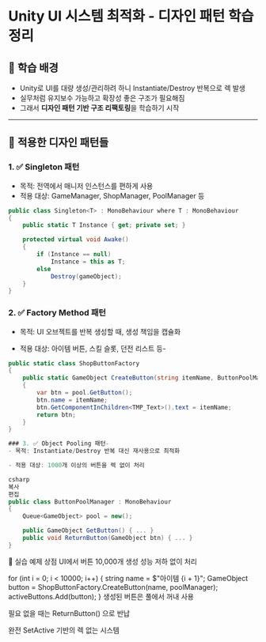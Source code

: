 # Unity UI 시스템 최적화 - 디자인 패턴 학습 정리

## 📌 학습 배경

- Unity로 UI를 대량 생성/관리하려 하니 Instantiate/Destroy 반복으로 렉 발생
- 실무처럼 유지보수 가능하고 확장성 좋은 구조가 필요해짐
- 그래서 **디자인 패턴 기반 구조 리팩토링**을 학습하기 시작

---

## 🧱 적용한 디자인 패턴들

### 1. ✅ Singleton 패턴

- 목적: 전역에서 매니저 인스턴스를 편하게 사용
- 적용 대상: GameManager, ShopManager, PoolManager 등

```csharp
public class Singleton<T> : MonoBehaviour where T : MonoBehaviour
{
    public static T Instance { get; private set; }

    protected virtual void Awake()
    {
        if (Instance == null)
            Instance = this as T;
        else
            Destroy(gameObject);
    }
}
```

### 2. ✅ Factory Method 패턴
- 목적: UI 오브젝트를 반복 생성할 때, 생성 책임을 캡슐화

- 적용 대상: 아이템 버튼, 스킬 슬롯, 던전 리스트 등- 

```csharp
public static class ShopButtonFactory
{
    public static GameObject CreateButton(string itemName, ButtonPoolManager pool)
    {
        var btn = pool.GetButton();
        btn.name = itemName;
        btn.GetComponentInChildren<TMP_Text>().text = itemName;
        return btn;
    }
}
```

```csharp
### 3. ✅ Object Pooling 패턴-
- 목적: Instantiate/Destroy 반복 대신 재사용으로 최적화

- 적용 대상: 1000개 이상의 버튼을 렉 없이 처리

csharp
복사
편집
public class ButtonPoolManager : MonoBehaviour
{
    Queue<GameObject> pool = new();

    public GameObject GetButton() { ... }
    public void ReturnButton(GameObject btn) { ... }
}

```

🧪 실습 예제
상점 UI에서 버튼 10,000개 생성
성능 저하 없이 처리

for (int i = 0; i < 10000; i++)
{
    string name = $"아이템 {i + 1}";
    GameObject button = ShopButtonFactory.CreateButton(name, poolManager);
    activeButtons.Add(button);
}
생성된 버튼은 풀에서 꺼내 사용

필요 없을 때는 ReturnButton() 으로 반납

완전 SetActive 기반의 렉 없는 시스템



